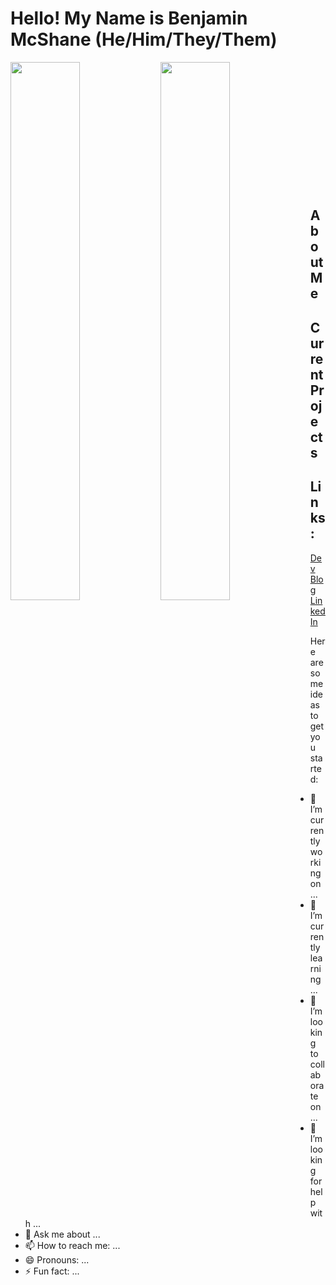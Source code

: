 # **Hello! My Name is Benjamin McShane (He/Him/They/Them)**
<img align="left" width="47%" src="https://github-readme-stats.vercel.app/api?username=BMMcShane&theme=dracula&show_icons=true"/>
<img align="left" width="47%" src="https://github-readme-stats.vercel.app/api/top-langs/?username=BMMcShane&theme=dracula&layout=compact"/>

<br/><br/><br/><br/><br/><br/><br/><br/><br/><br/><br/><br/>



## About Me

## Current Projects

## Links:

[Dev Blog](https://dev.to/bmmcshane)
[LinkedIn](https://www.linkedin.com/in/benjamin-mcshane/)






Here are some ideas to get you started:

- 🔭 I’m currently working on ...
- 🌱 I’m currently learning ...
- 👯 I’m looking to collaborate on ...
- 🤔 I’m looking for help with ...
- 💬 Ask me about ...
- 📫 How to reach me: ...
- 😄 Pronouns: ...
- ⚡ Fun fact: ...

